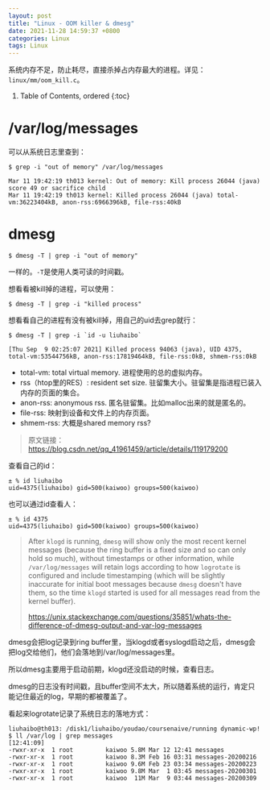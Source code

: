 ```yaml
---
layout: post
title: "Linux - OOM killer & dmesg"
date: 2021-11-28 14:59:37 +0800
categories: Linux
tags: Linux
---
```


系统内存不足，防止耗尽，直接杀掉占内存最大的进程。详见：`linux/mm/oom_kill.c`。

1. Table of Contents, ordered
{:toc}

# /var/log/messages
可以从系统日志里查到：
```
$ grep -i "out of memory" /var/log/messages

Mar 11 19:42:19 th013 kernel: Out of memory: Kill process 26044 (java) score 49 or sacrifice child
Mar 11 19:42:19 th013 kernel: Killed process 26044 (java) total-vm:36223404kB, anon-rss:6966396kB, file-rss:40kB
```
# dmesg
```
$ dmesg -T | grep -i "out of memory"
```
一样的。`-T`是使用人类可读的时间戳。

想看看被kill掉的进程，可以使用：
```
$ dmesg -T | grep -i "killed process"
```

想看看自己的进程有没有被kill掉，用自己的uid去grep就行：
```
$ dmesg -T | grep -i `id -u liuhaibo`

[Thu Sep  9 02:25:07 2021] Killed process 94063 (java), UID 4375, total-vm:53544756kB, anon-rss:17819464kB, file-rss:0kB, shmem-rss:0kB
```

- total-vm: total virtual memory. 进程使用的总的虚拟内存。
- rss（htop里的RES）: resident set size. 驻留集大小。驻留集是指进程已装入内存的页面的集合。
- anon-rss: anonymous rss. 匿名驻留集。比如malloc出来的就是匿名的。
- file-rss: 映射到设备和文件上的内存页面。
- shmem-rss: 大概是shared memory rss?

> 原文链接：https://blog.csdn.net/qq_41961459/article/details/119179200

查看自己的id：
```
± % id liuhaibo
uid=4375(liuhaibo) gid=500(kaiwoo) groups=500(kaiwoo)
```
也可以通过id查看人：
```
± % id 4375
uid=4375(liuhaibo) gid=500(kaiwoo) groups=500(kaiwoo)
```

> After `klogd` is running, `dmesg` will show only the most recent kernel messages (because the ring buffer is a fixed size and so can only hold so much), without timestamps or other information, while `/var/log/messages` will retain logs according to how `logrotate` is configured and include timestamping (which will be slightly inaccurate for initial boot messages because `dmesg` doesn't have them, so the time `klogd` started is used for all messages read from the kernel buffer).
>
> https://unix.stackexchange.com/questions/35851/whats-the-difference-of-dmesg-output-and-var-log-messages

dmesg会把log记录到ring buffer里，当klogd或者syslogd启动之后，dmesg会把log交给他们，他们会落地到/var/log/messages里。

所以dmesg主要用于启动前期，klogd还没启动的时候，查看日志。

dmesg的日志没有时间戳，且buffer空间不太大，所以随着系统的运行，肯定只能记住最近的log，早期的都被覆盖了。

看起来logrotate记录了系统日志的落地方式：
```
liuhaibo@th013: /disk1/liuhaibo/youdao/coursenaive/running dynamic-wp!
$ ll /var/log | grep messages                                                                                                                                                                           [12:41:09]
-rwxr-xr-x  1 root         kaiwoo 5.8M Mar 12 12:41 messages
-rwxr-xr-x  1 root         kaiwoo 8.3M Feb 16 03:31 messages-20200216
-rwxr-xr-x  1 root         kaiwoo 9.6M Feb 23 03:34 messages-20200223
-rwxr-xr-x  1 root         kaiwoo 9.8M Mar  1 03:45 messages-20200301
-rwxr-xr-x  1 root         kaiwoo  11M Mar  9 03:44 messages-20200309
```

